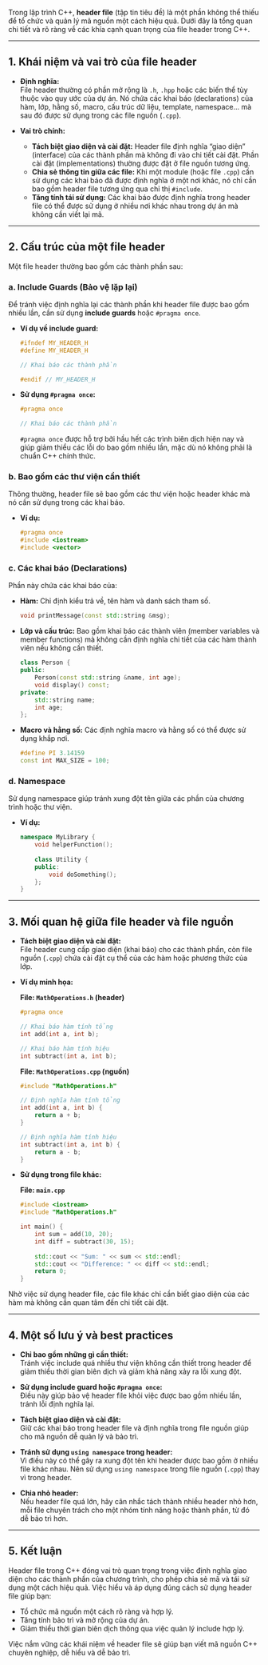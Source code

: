 Trong lập trình C++, **header file** (tập tin tiêu đề) là một phần không thể thiếu để tổ chức và quản lý mã nguồn một cách hiệu quả. Dưới đây là tổng quan chi tiết và rõ ràng về các khía cạnh quan trọng của file header trong C++.

---

## 1. Khái niệm và vai trò của file header

- **Định nghĩa:**  
    File header thường có phần mở rộng là `.h`, `.hpp` hoặc các biến thể tùy thuộc vào quy ước của dự án. Nó chứa các khai báo (declarations) của hàm, lớp, hằng số, macro, cấu trúc dữ liệu, template, namespace… mà sau đó được sử dụng trong các file nguồn (`.cpp`).
    
- **Vai trò chính:**
    
    - **Tách biệt giao diện và cài đặt:** Header file định nghĩa “giao diện” (interface) của các thành phần mà không đi vào chi tiết cài đặt. Phần cài đặt (implementations) thường được đặt ở file nguồn tương ứng.
    - **Chia sẻ thông tin giữa các file:** Khi một module (hoặc file `.cpp`) cần sử dụng các khai báo đã được định nghĩa ở một nơi khác, nó chỉ cần bao gồm header file tương ứng qua chỉ thị `#include`.
    - **Tăng tính tái sử dụng:** Các khai báo được định nghĩa trong header file có thể được sử dụng ở nhiều nơi khác nhau trong dự án mà không cần viết lại mã.

---

## 2. Cấu trúc của một file header

Một file header thường bao gồm các thành phần sau:

### a. Include Guards (Bảo vệ lặp lại)

Để tránh việc định nghĩa lại các thành phần khi header file được bao gồm nhiều lần, cần sử dụng **include guards** hoặc `#pragma once`.

- **Ví dụ về include guard:**
    
    ```cpp
    #ifndef MY_HEADER_H
    #define MY_HEADER_H
    
    // Khai báo các thành phần
    
    #endif // MY_HEADER_H
    ```
    
- **Sử dụng `#pragma once`:**
    
    ```cpp
    #pragma once
    
    // Khai báo các thành phần
    ```
    
    `#pragma once` được hỗ trợ bởi hầu hết các trình biên dịch hiện nay và giúp giảm thiểu các lỗi do bao gồm nhiều lần, mặc dù nó không phải là chuẩn C++ chính thức.
    

### b. Bao gồm các thư viện cần thiết

Thông thường, header file sẽ bao gồm các thư viện hoặc header khác mà nó cần sử dụng trong các khai báo.

- **Ví dụ:**
    
    ```cpp
    #pragma once
    #include <iostream>
    #include <vector>
    ```
    

### c. Các khai báo (Declarations)

Phần này chứa các khai báo của:

- **Hàm:** Chỉ định kiểu trả về, tên hàm và danh sách tham số.
    
    ```cpp
    void printMessage(const std::string &msg);
    ```
    
- **Lớp và cấu trúc:** Bao gồm khai báo các thành viên (member variables và member functions) mà không cần định nghĩa chi tiết của các hàm thành viên nếu không cần thiết.
    
    ```cpp
    class Person {
    public:
        Person(const std::string &name, int age);
        void display() const;
    private:
        std::string name;
        int age;
    };
    ```
    
- **Macro và hằng số:** Các định nghĩa macro và hằng số có thể được sử dụng khắp nơi.
    
    ```cpp
    #define PI 3.14159
    const int MAX_SIZE = 100;
    ```
    

### d. Namespace

Sử dụng namespace giúp tránh xung đột tên giữa các phần của chương trình hoặc thư viện.

- **Ví dụ:**
    
    ```cpp
    namespace MyLibrary {
        void helperFunction();
        
        class Utility {
        public:
            void doSomething();
        };
    }
    ```
    

---

## 3. Mối quan hệ giữa file header và file nguồn

- **Tách biệt giao diện và cài đặt:**  
    File header cung cấp giao diện (khai báo) cho các thành phần, còn file nguồn (`.cpp`) chứa cài đặt cụ thể của các hàm hoặc phương thức của lớp.
    
- **Ví dụ minh họa:**
    
    **File: `MathOperations.h` (header)**
    
    ```cpp
    #pragma once
    
    // Khai báo hàm tính tổng
    int add(int a, int b);
    
    // Khai báo hàm tính hiệu
    int subtract(int a, int b);
    ```
    
    **File: `MathOperations.cpp` (nguồn)**
    
    ```cpp
    #include "MathOperations.h"
    
    // Định nghĩa hàm tính tổng
    int add(int a, int b) {
        return a + b;
    }
    
    // Định nghĩa hàm tính hiệu
    int subtract(int a, int b) {
        return a - b;
    }
    ```
    
- **Sử dụng trong file khác:**
    
    **File: `main.cpp`**
    
    ```cpp
    #include <iostream>
    #include "MathOperations.h"
    
    int main() {
        int sum = add(10, 20);
        int diff = subtract(30, 15);
        
        std::cout << "Sum: " << sum << std::endl;
        std::cout << "Difference: " << diff << std::endl;
        return 0;
    }
    ```
    

Nhờ việc sử dụng header file, các file khác chỉ cần biết giao diện của các hàm mà không cần quan tâm đến chi tiết cài đặt.

---

## 4. Một số lưu ý và best practices

- **Chỉ bao gồm những gì cần thiết:**  
    Tránh việc include quá nhiều thư viện không cần thiết trong header để giảm thiểu thời gian biên dịch và giảm khả năng xảy ra lỗi xung đột.
    
- **Sử dụng include guard hoặc `#pragma once`:**  
    Điều này giúp bảo vệ header file khỏi việc được bao gồm nhiều lần, tránh lỗi định nghĩa lại.
    
- **Tách biệt giao diện và cài đặt:**  
    Giữ các khai báo trong header file và định nghĩa trong file nguồn giúp cho mã nguồn dễ quản lý và bảo trì.
    
- **Tránh sử dụng `using namespace` trong header:**  
    Vì điều này có thể gây ra xung đột tên khi header được bao gồm ở nhiều file khác nhau. Nên sử dụng `using namespace` trong file nguồn (`.cpp`) thay vì trong header.
    
- **Chia nhỏ header:**  
    Nếu header file quá lớn, hãy cân nhắc tách thành nhiều header nhỏ hơn, mỗi file chuyên trách cho một nhóm tính năng hoặc thành phần, từ đó dễ bảo trì hơn.
    

---

## 5. Kết luận

Header file trong C++ đóng vai trò quan trọng trong việc định nghĩa giao diện cho các thành phần của chương trình, cho phép chia sẻ mã và tái sử dụng một cách hiệu quả. Việc hiểu và áp dụng đúng cách sử dụng header file giúp bạn:

- Tổ chức mã nguồn một cách rõ ràng và hợp lý.
- Tăng tính bảo trì và mở rộng của dự án.
- Giảm thiểu thời gian biên dịch thông qua việc quản lý include hợp lý.

Việc nắm vững các khái niệm về header file sẽ giúp bạn viết mã nguồn C++ chuyên nghiệp, dễ hiểu và dễ bảo trì.